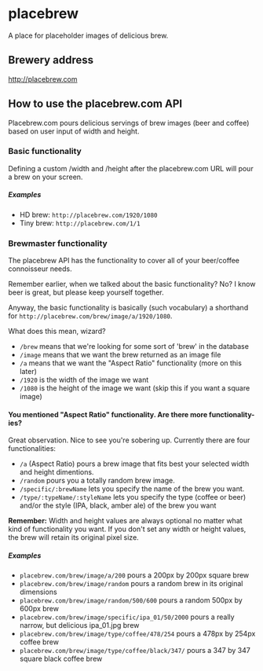 # placebrew
A place for placeholder images of delicious brew.

## Brewery address
http://placebrew.com

## How to use the placebrew.com API
Placebrew.com pours delicious servings of brew images (beer and coffee) based on user input of width and height. 

### Basic functionality
Defining a custom /width and /height after the placebrew.com URL will pour a brew on your screen.

##### Examples
* HD brew: `http://placebrew.com/1920/1080`
* Tiny brew: `http://placebrew.com/1/1`

### Brewmaster functionality
The placebrew API has the functionality to cover all of your beer/coffee connoisseur needs.

Remember earlier, when we talked about the basic functionality? No? I know beer is great, but please keep yourself together.

Anyway, the basic functionality is basically (such vocabulary) a shorthand for `http://placebrew.com/brew/image/a/1920/1080`.

What does this mean, wizard?

* `/brew` means that we're looking for some sort of 'brew' in the database
* `/image` means that we want the brew returned as an image file
* `/a` means that we want the "Aspect Ratio" functionality (more on this later)
* `/1920` is the width of the image we want
* `/1080` is the height of the image we want (skip this if you want a square image)

#### You mentioned "Aspect Ratio" functionality. Are there more functionality-ies?
Great observation. Nice to see you're sobering up. Currently there are four functionalities:

* `/a` (Aspect Ratio) pours a brew image that fits best your selected width and height dimentions.
* `/random` pours you a totally random brew image.
* `/specific/:brewName` lets you specify the name of the brew you want.
* `/type/:typeName/:styleName` lets you specify the type (coffee or beer) and/or the style (IPA, black, amber ale) of the brew you want

**Remember:** Width and height values are always optional no matter what kind of functionality you want. If you don't set any width or height values, the brew will retain its original pixel size.

##### Examples
* `placebrew.com/brew/image/a/200` pours a 200px by 200px square brew
* `placebrew.com/brew/image/random` pours a random brew in its original dimensions
* `placebrew.com/brew/image/random/500/600` pours a random 500px by 600px brew
* `placebrew.com/brew/image/specific/ipa_01/50/2000` pours a really narrow, but delicious ipa_01.jpg brew
* `placebrew.com/brew/image/type/coffee/478/254` pours a 478px by 254px coffee brew
* `placebrew.com/brew/image/type/coffee/black/347/` pours a 347 by 347 square black coffee brew

